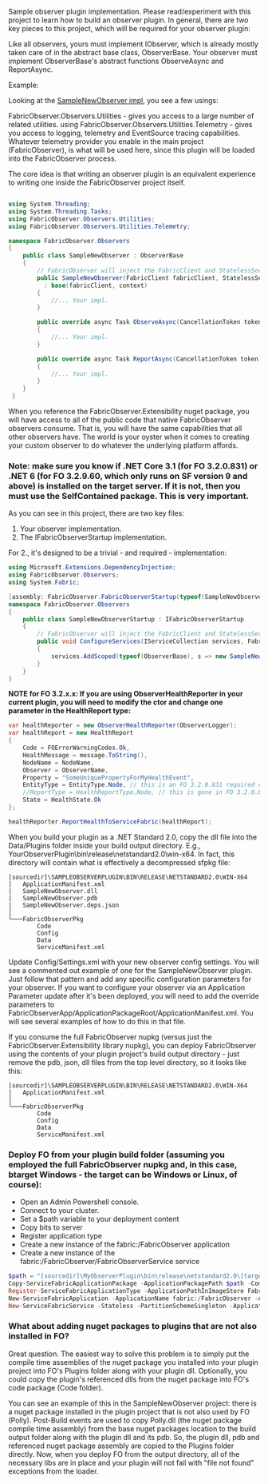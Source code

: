 ﻿Sample observer plugin implementation. Please read/experiment with this project to learn how to build an observer plugin.
In general, there are two key pieces to this project, which will be required for your observer plugin:

Like all observers, yours must implement IObserver, which is already mostly taken care of in the
abstract base class, ObserverBase. Your observer must implement ObserverBase's abstract functions ObserveAsync and ReportAsync.

Example:

Looking at the [SampleNewObserver impl](/SampleObserverPlugin/SampleNewObserver.cs), you see a few usings:

FabricObserver.Observers.Utilities - gives you access to a large number of related utilities.
using FabricObserver.Observers.Utilities.Telemetry - gives you access to logging, telemetry and EventSource tracing capabilities.
Whatever telemetry provider you enable in the main project (FabricObserver), is what will be used here, since this plugin will be loaded into 
the FabricObserver process. 

The core idea is that writing an observer plugin is an equivalent experience to writing one inside the FabricObserver project itself.

``` C#

using System.Threading;
using System.Threading.Tasks;
using FabricObserver.Observers.Utilities;
using FabricObserver.Observers.Utilities.Telemetry;

namespace FabricObserver.Observers
{
    public class SampleNewObserver : ObserverBase
    {
        // FabricObserver will inject the FabricClient and StatelessServiceContext instances at runtime.        
        public SampleNewObserver(FabricClient fabricClient, StatelessServiceContext context)
          : base(fabricClient, context)
        {
            //... Your impl.
        }

        public override async Task ObserveAsync(CancellationToken token)
        {
            //... Your impl.
        }

        public override async Task ReportAsync(CancellationToken token)
        {
            //... Your impl.
        }
    }
 }
```

When you reference the FabricObserver.Extensibility nuget package, you will have access to all of the public code that native FabricObserver observers consume. That is, you will have the same capabilities 
that all other observers have. The world is your oyster when it comes to creating your custom observer to do whatever the underlying platform affords. 

### Note: make sure you know if .NET Core 3.1 (for FO 3.2.0.831) or .NET 6 (for FO 3.2.9.60, which only runs on SF version 9 and above) is installed on the target server. If it is not, then you must use the SelfContained package. This is very important.

As you can see in this project, there are two key files:

1. Your observer implementation.
2. The IFabricObserverStartup implementation.

For 2., it's designed to be a trivial - and required - implementation:

``` C#
using Microsoft.Extensions.DependencyInjection;
using FabricObserver.Observers;
using System.Fabric;

[assembly: FabricObserver.FabricObserverStartup(typeof(SampleNewObserverStartup))]
namespace FabricObserver.Observers
{
    public class SampleNewObserverStartup : IFabricObserverStartup
    {
        // FabricObserver will inject the FabricClient and StatelessServiceContext instances at runtime.
        public void ConfigureServices(IServiceCollection services, FabricClient fabricClient, StatelessServiceContext context)
        {
            services.AddScoped(typeof(ObserverBase), s => new SampleNewObserver(fabricClient, context));
        }
    }
}
```  
  
**NOTE for FO 3.2.x.x: If you are using ObserverHealthReporter in your current plugin, you will need to modify the ctor and change one parameter in the HealthReport type:**
``` C#
var healthReporter = new ObserverHealthReporter(ObserverLogger);
var healthReport = new HealthReport
{
    Code = FOErrorWarningCodes.Ok,
    HealthMessage = message.ToString(),
    NodeName = NodeName,
    Observer = ObserverName,
    Property = "SomeUniquePropertyForMyHealthEvent",
    EntityType = EntityType.Node, // this is an FO 3.2.0.831 required change.
    //ReportType = HealthReportType.Node, // this is gone in FO 3.2.0.831.
    State = HealthState.Ok
};

healthReporter.ReportHealthToServiceFabric(healthReport);

```

When you build your plugin as a .NET Standard 2.0, copy the dll file into the Data/Plugins folder inside your build output directory. E.g., YourObserverPlugin\bin\release\netstandard2.0\win-x64. In fact, this directory will contain what is effectively a decompressed sfpkg file:  
```
[sourcedir]\SAMPLEOBSERVERPLUGIN\BIN\RELEASE\NETSTANDARD2.0\WIN-X64  
│   ApplicationManifest.xml  
|   SampleNewObserver.dll  
|   SampleNewObserver.pdb  
|   SampleNewObserver.deps.json  
│  
└───FabricObserverPkg  
        Code  
        Config  
        Data  
        ServiceManifest.xml        
```
Update Config/Settings.xml with your new observer config settings. You will see a commented out example of one for the SampleNewObserver plugin. Just follow that pattern and add any specific configuration parameters for your observer. If you want to configure your observer via an Application Parameter update after it's been deployed, you will need to add the override parameters to FabricObserverApp/ApplicationPackageRoot/ApplicationManifest.xml. You will see several examples of how to do this in that
file. 

If you consume the full FabricObserver nupkg (versus just the FabricObserver.Extensibility library nupkg), you can deploy FabricObserver using the contents of your plugin project's build output directory - just remove the pdb, json, dll files from the top level directory, so it looks like this:
```
[sourcedir]\SAMPLEOBSERVERPLUGIN\BIN\RELEASE\NETSTANDARD2.0\WIN-X64
│   ApplicationManifest.xml  
│  
└───FabricObserverPkg  
        Code  
        Config  
        Data  
        ServiceManifest.xml        
```

### Deploy FO from your plugin build folder (assuming you employed the full FabricObserver nupkg and, in this case, btarget Windows - the target can be Windows or Linux, of course): 

* Open an Admin Powershell console.
* Connect to your cluster.
* Set a $path variable to your deployment content
* Copy bits to server
* Register application type
* Create a new instance of the fabric:/FabricObserver application
* Create a new instance of the fabric:/FabricObserver/FabricObserverService service
```Powershell
$path = "[sourcedir]\MyObserverPlugin\bin\release\netstandard2.0\[target os platform, e.g., win-x64 or linux-x64]"
Copy-ServiceFabricApplicationPackage -ApplicationPackagePath $path -CompressPackage -ApplicationPackagePathInImageStore FabricObserverV32831 -TimeoutSec 1800
Register-ServiceFabricApplicationType -ApplicationPathInImageStore FabricObserverV32831
New-ServiceFabricApplication -ApplicationName fabric:/FabricObserver -ApplicationTypeName FabricObserverType -ApplicationTypeVersion 3.2.0.831
New-ServiceFabricService -Stateless -PartitionSchemeSingleton -ApplicationName fabric:/FabricObserver -ServiceName fabric:/FabricObserver/FabricObserverService -ServiceTypeName FabricObserverType -InstanceCount -1
```  


### What about adding nuget packages to plugins that are not also installed in FO? 

Great question. The easiest way to solve this problem is to simply put the compile time assemblies of the nuget package 
you installed into your plugin project into FO's Plugins folder along with your plugin dll. Optionally, you could copy the plugin's
referenced dlls from the nuget package into FO's code package (Code folder). 

You can see an example of this in the SampleNewObserver project: there is a nuget package installed in the plugin project that is 
not also used by FO (Polly). Post-Build events are used to copy Polly.dll (the nuget package compile time assembly) from the base nuget packages location
to the build output folder along with the plugin dll and its pdb. So, the plugin dll, pdb and referenced nuget package assembly are copied to the Plugins folder
directly. Now, when you deploy FO from the output directory, all of the necessary libs are in place and your plugin will not fail with "file not found" exceptions from the loader.

